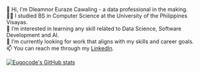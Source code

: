 👋 Hi, I'm Dleamnor Euraze Cawaling - a data professional in the making. <br/>
👩‍🎓 I studied BS in Computer Science at the University of the Philippines Visayas.<br/>
🤩 I’m interested in learning any skill related to Data Science, Software Development and AI.<br/>
💼 I’m currently looking for work that aligns with my skills and career goals.<br/>
📫 You can reach me through my [LinkedIn](https://www.linkedin.com/in/dleamnorcawaling/).<br/>

<!-- GitHub stats at https://github.com/anuraghazra/github-readme-stats -->
[![Eugocode's GitHub stats](https://github-readme-stats.vercel.app/api?username=Eugocode)](https://github.com/anuraghazra/github-readme-stats)
